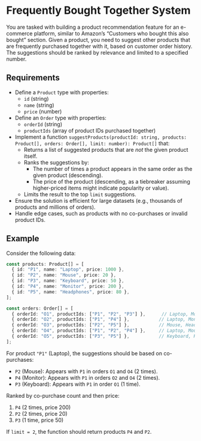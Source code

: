 # Frequently Bought Together System


You are tasked with building a product recommendation feature for an e-commerce platform, similar to Amazon’s “Customers who bought this also bought” section. Given a product, you need to suggest other products that are frequently purchased together with it, based on customer order history. The suggestions should be ranked by relevance and limited to a specified number.

## Requirements
- Define a `Product` type with properties:
    - `id` (string)
    - `name` (string)
    - `price` (number)
- Define an `Order` type with properties:
    - `orderId` (string)
    - `productIds` (array of product IDs purchased together)
- Implement a function `suggestProducts(productId: string, products: Product[], orders: Order[], limit: number): Product[]` that:
    - Returns a list of suggested products that are *not* the given product itself.
    - Ranks the suggestions by:
        - The number of times a product appears in the same order as the given product (descending).
        - The price of the product (descending, as a tiebreaker assuming higher-priced items might indicate popularity or value).
    - Limits the result to the top `limit` suggestions.
- Ensure the solution is efficient for large datasets (e.g., thousands of products and millions of orders).
- Handle edge cases, such as products with no co-purchases or invalid product IDs.

## Example
Consider the following data:

```typescript
const products: Product[] = [
  { id: "P1", name: "Laptop", price: 1000 },
  { id: "P2", name: "Mouse", price: 20 },
  { id: "P3", name: "Keyboard", price: 50 },
  { id: "P4", name: "Monitor", price: 200 },
  { id: "P5", name: "Headphones", price: 80 },
];

const orders: Order[] = [
  { orderId: "O1", productIds: ["P1", "P2", "P3"] },      // Laptop, Mouse, Keyboard
  { orderId: "O2", productIds: ["P1", "P4"] },           // Laptop, Monitor
  { orderId: "O3", productIds: ["P2", "P5"] },           // Mouse, Headphones
  { orderId: "O4", productIds: ["P1", "P2", "P4"] },     // Laptop, Mouse, Monitor
  { orderId: "O5", productIds: ["P3", "P5"] },           // Keyboard, Headphones
];
```

For product `"P1"` (Laptop), the suggestions should be based on co-purchases:

- `P2` (Mouse): Appears with `P1` in orders `O1` and `O4` (2 times).
- `P4` (Monitor): Appears with `P1` in orders `O2` and `O4` (2 times).
- `P3` (Keyboard): Appears with `P1` in order `O1` (1 time).

Ranked by co-purchase count and then price:

1. `P4` (2 times, price 200)
2. `P2` (2 times, price 20)
3. `P3` (1 time, price 50)

If `limit = 2`, the function should return products `P4` and `P2`.